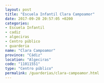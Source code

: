 ```yaml
---
layout: post
title: "Escuela Infantil Clara Campoamor"
date: 2017-09-20 20:57:05 +0200
categories:
- Escuela Infantil
- cadiz
- algeciras
- Centro público
- guarderia
name: "Clara Campoamor"
province: "Cádiz"
location: "Algeciras"
code: "11011551"
type: "Centro público"
permalink: /guarderias/clara-campoamor.html
---
```

